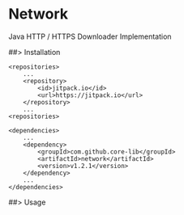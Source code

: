 Network
=======

Java HTTP / HTTPS Downloader Implementation

##> Installation

```
<repositories>
    ...
    <repository>
        <id>jitpack.io</id>
        <url>https://jitpack.io</url>
    </repository>
    ...
<repositories>

<dependencies>
    ...
    <dependency>
        <groupId>com.github.core-lib</groupId>
        <artifactId>network</artifactId>
        <version>v1.2.1</version>
    </dependency>
    ...
</dependencies>
```

##> Usage




